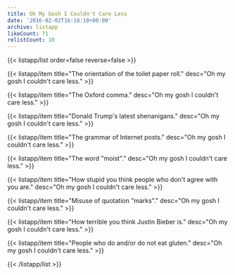 ```yaml
---
title: Oh My Gosh I Couldn't Care Less
date: '2016-02-02T16:18:10+00:00'
archive: listapp
likeCount: 71
relistCount: 10
---
```



{{< listapp/list order=false reverse=false >}}

   {{< listapp/item title="The orientation of the toilet paper roll."
      desc="Oh my gosh I couldn't care less." >}}

   {{< listapp/item title="The Oxford comma."
      desc="Oh my gosh I couldn't care less." >}}

   {{< listapp/item title="Donald Trump's latest shenanigans."
      desc="Oh my gosh I couldn't care less." >}}

   {{< listapp/item title="The grammar of Internet posts."
      desc="Oh my gosh I couldn't care less." >}}

   {{< listapp/item title="The word \"moist\"."
      desc="Oh my gosh I couldn't care less." >}}

   {{< listapp/item title="How stupid you think people who don't agree with you are."
      desc="Oh my gosh I couldn't care less." >}}

   {{< listapp/item title="Misuse of quotation \"marks\"."
      desc="Oh my gosh I couldn't care less." >}}

   {{< listapp/item title="How terrible you think Justin Bieber is."
      desc="Oh my gosh I couldn't care less." >}}

   {{< listapp/item title="People who do and/or do not eat gluten."
      desc="Oh my gosh I couldn't care less." >}}

{{< /listapp/list >}}

